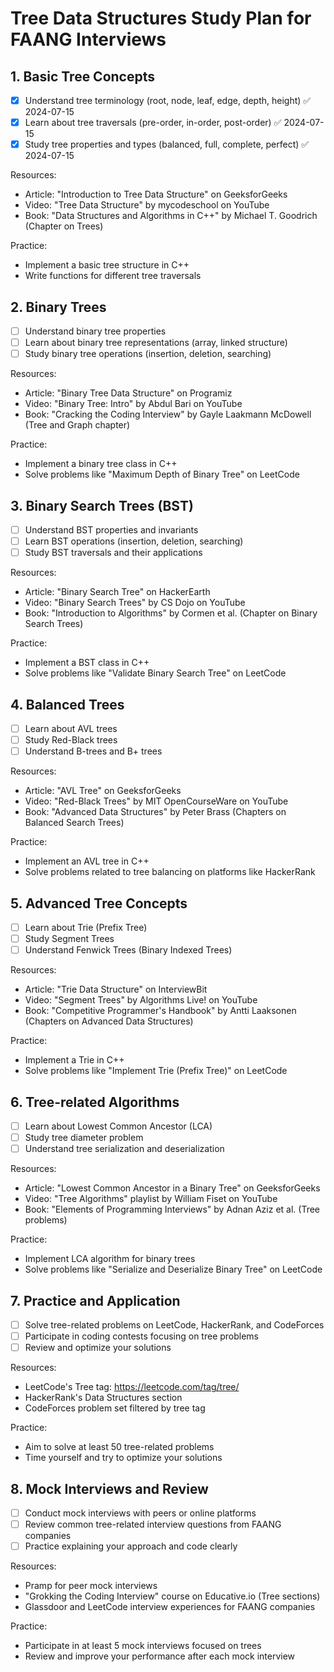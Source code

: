 # Tree Data Structures Study Plan for FAANG Interviews

## 1. Basic Tree Concepts
- [x] Understand tree terminology (root, node, leaf, edge, depth, height) ✅ 2024-07-15
- [x] Learn about tree traversals (pre-order, in-order, post-order) ✅ 2024-07-15
- [x] Study tree properties and types (balanced, full, complete, perfect) ✅ 2024-07-15

Resources:
- Article: "Introduction to Tree Data Structure" on GeeksforGeeks
- Video: "Tree Data Structure" by mycodeschool on YouTube
- Book: "Data Structures and Algorithms in C++" by Michael T. Goodrich (Chapter on Trees)

Practice:
- Implement a basic tree structure in C++
- Write functions for different tree traversals

## 2. Binary Trees
- [ ] Understand binary tree properties
- [ ] Learn about binary tree representations (array, linked structure)
- [ ] Study binary tree operations (insertion, deletion, searching)

Resources:
- Article: "Binary Tree Data Structure" on Programiz
- Video: "Binary Tree: Intro" by Abdul Bari on YouTube
- Book: "Cracking the Coding Interview" by Gayle Laakmann McDowell (Tree and Graph chapter)

Practice:
- Implement a binary tree class in C++
- Solve problems like "Maximum Depth of Binary Tree" on LeetCode

## 3. Binary Search Trees (BST)
- [ ] Understand BST properties and invariants
- [ ] Learn BST operations (insertion, deletion, searching)
- [ ] Study BST traversals and their applications

Resources:
- Article: "Binary Search Tree" on HackerEarth
- Video: "Binary Search Trees" by CS Dojo on YouTube
- Book: "Introduction to Algorithms" by Cormen et al. (Chapter on Binary Search Trees)

Practice:
- Implement a BST class in C++
- Solve problems like "Validate Binary Search Tree" on LeetCode

## 4. Balanced Trees
- [ ] Learn about AVL trees
- [ ] Study Red-Black trees
- [ ] Understand B-trees and B+ trees

Resources:
- Article: "AVL Tree" on GeeksforGeeks
- Video: "Red-Black Trees" by MIT OpenCourseWare on YouTube
- Book: "Advanced Data Structures" by Peter Brass (Chapters on Balanced Search Trees)

Practice:
- Implement an AVL tree in C++
- Solve problems related to tree balancing on platforms like HackerRank

## 5. Advanced Tree Concepts
- [ ] Learn about Trie (Prefix Tree)
- [ ] Study Segment Trees
- [ ] Understand Fenwick Trees (Binary Indexed Trees)

Resources:
- Article: "Trie Data Structure" on InterviewBit
- Video: "Segment Trees" by Algorithms Live! on YouTube
- Book: "Competitive Programmer's Handbook" by Antti Laaksonen (Chapters on Advanced Data Structures)

Practice:
- Implement a Trie in C++
- Solve problems like "Implement Trie (Prefix Tree)" on LeetCode

## 6. Tree-related Algorithms
- [ ] Learn about Lowest Common Ancestor (LCA)
- [ ] Study tree diameter problem
- [ ] Understand tree serialization and deserialization

Resources:
- Article: "Lowest Common Ancestor in a Binary Tree" on GeeksforGeeks
- Video: "Tree Algorithms" playlist by William Fiset on YouTube
- Book: "Elements of Programming Interviews" by Adnan Aziz et al. (Tree problems)

Practice:
- Implement LCA algorithm for binary trees
- Solve problems like "Serialize and Deserialize Binary Tree" on LeetCode

## 7. Practice and Application
- [ ] Solve tree-related problems on LeetCode, HackerRank, and CodeForces
- [ ] Participate in coding contests focusing on tree problems
- [ ] Review and optimize your solutions

Resources:
- LeetCode's Tree tag: https://leetcode.com/tag/tree/
- HackerRank's Data Structures section
- CodeForces problem set filtered by tree tag

Practice:
- Aim to solve at least 50 tree-related problems
- Time yourself and try to optimize your solutions

## 8. Mock Interviews and Review
- [ ] Conduct mock interviews with peers or online platforms
- [ ] Review common tree-related interview questions from FAANG companies
- [ ] Practice explaining your approach and code clearly

Resources:
- Pramp for peer mock interviews
- "Grokking the Coding Interview" course on Educative.io (Tree sections)
- Glassdoor and LeetCode interview experiences for FAANG companies

Practice:
- Participate in at least 5 mock interviews focused on trees
- Review and improve your performance after each mock interview
